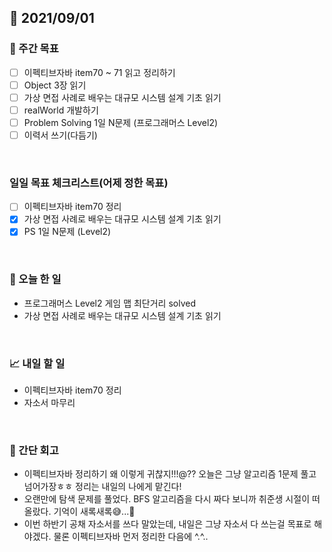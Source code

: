 ## 📅 2021/09/01


### 👏 주간 목표
- [ ] 이펙티브자바 item70 ~ 71 읽고 정리하기
- [ ] Object 3장 읽기
- [ ] 가상 면접 사례로 배우는 대규모 시스템 설계 기초 읽기
- [ ] realWorld 개발하기
- [ ] Problem Solving 1일 N문제 (프로그래머스 Level2)
- [ ] 이력서 쓰기(다듬기)

<br/>

### 일일 목표 체크리스트(어제 정한 목표)

- [ ] 이펙티브자바 item70 정리
- [x] 가상 면접 사례로 배우는 대규모 시스템 설계 기초 읽기
- [x] PS 1일 N문제 (Level2)
<br/>

### 💯 오늘 한 일

- 프로그래머스 Level2 게임 맵 최단거리 solved
- 가상 면접 사례로 배우는 대규모 시스템 설계 기초 읽기
  
<br/>

### 📈 내일 할 일

- 이펙티브자바 item70 정리
- 자소서 마무리

<br/>

### 🤔 간단 회고

- 이펙티브자바 정리하기 왜 이렇게 귀찮지!!!@?? 오늘은 그냥 알고리즘 1문제 풀고 넘어가장ㅎㅎ 정리는 내일의 나에게 맡긴다!
- 오랜만에 탐색 문제를 풀었다. BFS 알고리즘을 다시 짜다 보니까 취준생 시절이 떠올랐다. 기억이 새록새록😅...🥲
- 이번 하반기 공채 자소서를 쓰다 말았는데, 내일은 그냥 자소서 다 쓰는걸 목표로 해야겠다. 물론 이펙티브자바 먼저 정리한 다음에 ^.^..


